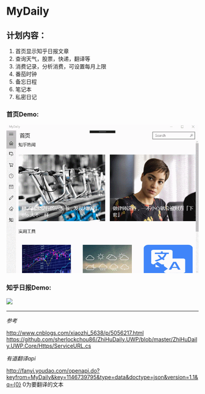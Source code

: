 # MyDaily

## 计划内容：

1. 首页显示知乎日报文章
2. 查询天气，股票，快递，翻译等
3. 消费记录，分析消费，可设置每月上限
4. 番茄时钟
5. 备忘日程
5. 笔记本
6. 私密日记


### 首页Demo:

![](./image/Demo2.gif)


### 知乎日报Demo:

![](./image/Demo1.gif)

----

*参考*

http://www.cnblogs.com/xiaozhi_5638/p/5056217.html
https://github.com/sherlockchou86/ZhiHuDaily.UWP/blob/master/ZhiHuDaily.UWP.Core/Https/ServiceURL.cs

*有道翻译api*

http://fanyi.youdao.com/openapi.do?keyfrom=MyDaily&key=1146739795&type=data&doctype=json&version=1.1&q={0} 0为要翻译的文本